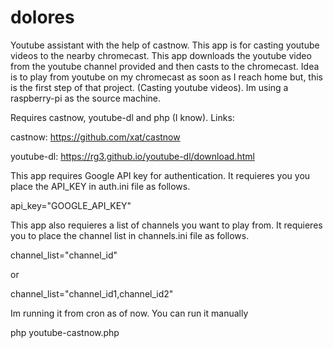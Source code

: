 # dolores
Youtube assistant with the help of castnow.
This app is for casting youtube videos to the nearby chromecast. This app downloads the youtube video from the youtube channel provided
and then casts to the chromecast. Idea is to play from youtube on my chromecast as soon as I reach home but, this is the first step 
of that project. (Casting youtube videos). Im using a raspberry-pi as the source machine.

Requires castnow, youtube-dl and php (I know). Links:

castnow: https://github.com/xat/castnow

youtube-dl: https://rg3.github.io/youtube-dl/download.html

This app requires Google API key for authentication. It requieres you you place the API_KEY in auth.ini file as follows.

api_key="GOOGLE_API_KEY"

This app also requieres a list of channels you want to play from. 
It requieres you to place the channel list in channels.ini file as follows.

channel_list="channel_id"

or 

channel_list="channel_id1,channel_id2"

Im running it from cron as of now. You can run it manually 

php youtube-castnow.php
